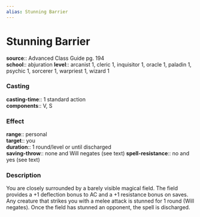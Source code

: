 ```yaml
---
alias: Stunning Barrier
---
```


# Stunning Barrier 

**source**:: Advanced Class Guide pg. 194  
**school**:: abjuration
**level**:: arcanist 1, cleric 1, inquisitor 1, oracle 1, paladin 1, psychic 1, sorcerer 1, warpriest 1, wizard 1

### Casting 

**casting-time**:: 1 standard action  
**components**:: V, S

### Effect 

**range**:: personal  
**target**:: you  
**duration**:: 1 round/level or until discharged  
**saving-throw**:: none and Will negates (see text)
**spell-resistance**:: no and yes (see text)

### Description 

You are closely surrounded by a barely visible magical field. The field provides a +1 deflection bonus to AC and a +1 resistance bonus on saves. Any creature that strikes you with a melee attack is stunned for 1 round (Will negates). Once the field has stunned an opponent, the spell is discharged.

